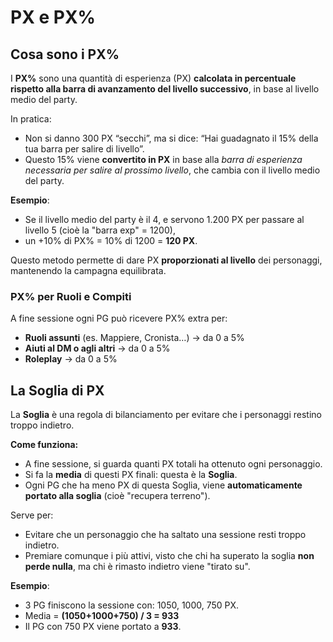 # PX e PX%

## Cosa sono i PX%

I **PX%** sono una quantità di esperienza (PX) **calcolata in percentuale rispetto alla barra di avanzamento del livello
successivo**, in base al livello medio del party.

In pratica:

- Non si danno 300 PX “secchi”, ma si dice: “Hai guadagnato il 15% della tua barra per salire di livello”.
- Questo 15% viene **convertito in PX** in base alla *barra di esperienza necessaria per salire al prossimo livello*,
  che cambia con il livello medio del party.

**Esempio**:

- Se il livello medio del party è il 4, e servono 1.200 PX per passare al livello 5 (cioè la "barra exp" = 1200),
- un +10% di PX% = 10% di 1200 = **120 PX**.

Questo metodo permette di dare PX **proporzionati al livello** dei personaggi, mantenendo la campagna equilibrata.

### PX% per Ruoli e Compiti

A fine sessione ogni PG può ricevere PX% extra per:

- **Ruoli assunti** (es. Mappiere, Cronista…) → da 0 a 5% 
- **Aiuti al DM o agli altri** → da 0 a 5%
- **Roleplay** → da 0 a 5%


## La Soglia di PX

La **Soglia** è una regola di bilanciamento per evitare che i personaggi restino troppo indietro.

**Come funziona:**

- A fine sessione, si guarda quanti PX totali ha ottenuto ogni personaggio.
- Si fa la **media** di questi PX finali: questa è la **Soglia**.
- Ogni PG che ha meno PX di questa Soglia, viene **automaticamente portato alla soglia** (cioè "recupera terreno").

Serve per:

- Evitare che un personaggio che ha saltato una sessione resti troppo indietro.
- Premiare comunque i più attivi, visto che chi ha superato la soglia **non perde nulla**, ma chi è rimasto indietro
  viene "tirato su".

**Esempio**:

- 3 PG finiscono la sessione con: 1050, 1000, 750 PX.
- Media = **(1050+1000+750) / 3 = 933**
- Il PG con 750 PX viene portato a **933**.
